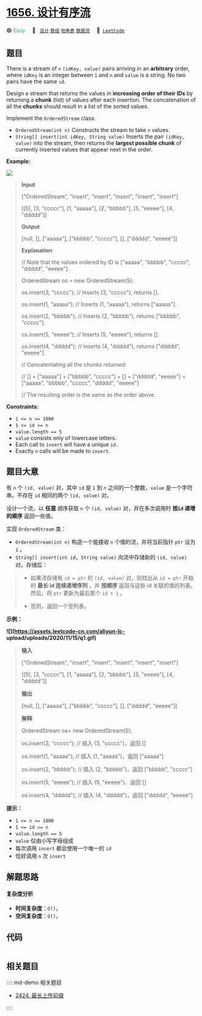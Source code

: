 # [1656. 设计有序流](https://leetcode.com/problems/design-an-ordered-stream)

🟢 <font color=#15bd66>Easy</font>&emsp; 🔖&ensp; [`设计`](/leetcode/outline/tag/design.md) [`数组`](/leetcode/outline/tag/array.md) [`哈希表`](/leetcode/outline/tag/hash-table.md) [`数据流`](/leetcode/outline/tag/data-stream.md)&emsp; 🔗&ensp;[`LeetCode`](https://leetcode.com/problems/design-an-ordered-stream)


## 题目

There is a stream of `n` `(idKey, value)` pairs arriving in an **arbitrary**
order, where `idKey` is an integer between `1` and `n` and `value` is a
string. No two pairs have the same `id`.

Design a stream that returns the values in **increasing order of their IDs**
by returning a **chunk** (list) of values after each insertion. The
concatenation of all the **chunks** should result in a list of the sorted
values.

Implement the `OrderedStream` class:

  * `OrderedStream(int n)` Constructs the stream to take `n` values.
  * `String[] insert(int idKey, String value)` Inserts the pair `(idKey, value)` into the stream, then returns the **largest possible chunk** of currently inserted values that appear next in the order.



**Example:**

**![](https://assets.leetcode.com/uploads/2020/11/10/q1.gif)**

> 
> 
> 
> 
> 
> **Input**
> 
> ["OrderedStream", "insert", "insert", "insert", "insert", "insert"]
> 
> [[5], [3, "ccccc"], [1, "aaaaa"], [2, "bbbbb"], [5, "eeeee"], [4, "ddddd"]]
> 
> **Output**
> 
> [null, [], ["aaaaa"], ["bbbbb", "ccccc"], [], ["ddddd", "eeeee"]]
> 
> 
> 
> **Explanation**
> 
> // Note that the values ordered by ID is ["aaaaa", "bbbbb", "ccccc", "ddddd", "eeeee"].
> 
> OrderedStream os = new OrderedStream(5);
> 
> os.insert(3, "ccccc"); // Inserts (3, "ccccc"), returns [].
> 
> os.insert(1, "aaaaa"); // Inserts (1, "aaaaa"), returns ["aaaaa"].
> 
> os.insert(2, "bbbbb"); // Inserts (2, "bbbbb"), returns ["bbbbb", "ccccc"].
> 
> os.insert(5, "eeeee"); // Inserts (5, "eeeee"), returns [].
> 
> os.insert(4, "ddddd"); // Inserts (4, "ddddd"), returns ["ddddd", "eeeee"].
> 
> // Concatentating all the chunks returned:
> 
> // [] + ["aaaaa"] + ["bbbbb", "ccccc"] + [] + ["ddddd", "eeeee"] = ["aaaaa", "bbbbb", "ccccc", "ddddd", "eeeee"]
> 
> // The resulting order is the same as the order above.

**Constraints:**

  * `1 <= n <= 1000`
  * `1 <= id <= n`
  * `value.length == 5`
  * `value` consists only of lowercase letters.
  * Each call to `insert` will have a unique `id.`
  * Exactly `n` calls will be made to `insert`.


## 题目大意

有 `n` 个 `(id, value)` 对，其中 `id` 是 `1` 到 `n` 之间的一个整数，`value` 是一个字符串。不存在 `id`
相同的两个 `(id, value)` 对。

设计一个流，以 **任意** 顺序获取 `n` 个 `(id, value)` 对，并在多次调用时 **按`id` 递增的顺序** 返回一些值。

实现 `OrderedStream` 类：

  * `OrderedStream(int n)` 构造一个能接收 `n` 个值的流，并将当前指针 `ptr` 设为 `1` 。
  * `String[] insert(int id, String value)` 向流中存储新的 `(id, value)` 对。存储后： 
> 
> * 如果流存储有 `id = ptr` 的 `(id, value)` 对，则找出从 `id = ptr` 开始的 **最长 id 连续递增序列** ，并 **按顺序** 返回与这些 id 关联的值的列表。然后，将 `ptr` 更新为最后那个 `id + 1` 。
> 
> * 否则，返回一个空列表。

**示例：**

**![](https://assets.leetcode-cn.com/aliyun-lc-
upload/uploads/2020/11/15/q1.gif)**

> 
> 
> 
> 
> 
> **输入**
> 
> ["OrderedStream", "insert", "insert", "insert", "insert", "insert"]
> 
> [[5], [3, "ccccc"], [1, "aaaaa"], [2, "bbbbb"], [5, "eeeee"], [4, "ddddd"]]
> 
> **输出**
> 
> [null, [], ["aaaaa"], ["bbbbb", "ccccc"], [], ["ddddd", "eeeee"]]
> 
> 
> 
> **解释**
> 
> OrderedStream os= new OrderedStream(5);
> 
> os.insert(3, "ccccc"); // 插入 (3, "ccccc")，返回 []
> 
> os.insert(1, "aaaaa"); // 插入 (1, "aaaaa")，返回 ["aaaaa"]
> 
> os.insert(2, "bbbbb"); // 插入 (2, "bbbbb")，返回 ["bbbbb", "ccccc"]
> 
> os.insert(5, "eeeee"); // 插入 (5, "eeeee")，返回 []
> 
> os.insert(4, "ddddd"); // 插入 (4, "ddddd")，返回 ["ddddd", "eeeee"]
> 
> 

**提示：**

  * `1 <= n <= 1000`
  * `1 <= id <= n`
  * `value.length == 5`
  * `value` 仅由小写字母组成
  * 每次调用 `insert` 都会使用一个唯一的 `id`
  * 恰好调用 `n` 次 `insert`


## 解题思路

#### 复杂度分析

- **时间复杂度**：`O()`，
- **空间复杂度**：`O()`，

## 代码

```javascript

```

## 相关题目

:::: md-demo 相关题目
- [2424. 最长上传前缀](https://leetcode.com/problems/longest-uploaded-prefix)

::::

